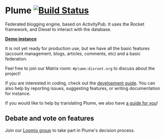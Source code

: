 # Plume [![Build Status](https://travis-ci.org/Plume-org/Plume.svg?branch=master)](https://travis-ci.org/Plume-org/Plume)

Federated blogging engine, based on ActivityPub. It uses the Rocket framework, and Diesel to interact with the database.

[**Demo instance**](https://baptiste.gelez.xyz/)

It is not yet ready for production use, but we have all the basic features (account management, blogs, articles, comments, etc) and a basic federation.

Feel free to join our Matrix room: `#plume:disroot.org` to discuss about the project!

If you are interested in coding, check out the [development guide](https://github.com/Plume-org/Plume/blob/master/docs/DEVELOPMENT.md). You can also help by reporting issues, suggesting features, or writing documentation for instance.

If you would like to help by translating Plume, we also have [a guide for you](https://github.com/Plume-org/Plume/blob/master/docs/INTERNATIONALIZATION.md)!

## Debate and vote on features

Join our [Loomio group](https://framavox.org/g/WK40YHMA/plume) to take part in Plume's decision process.
